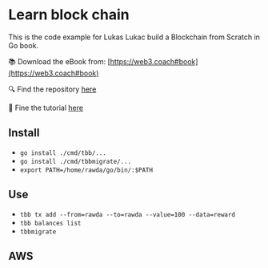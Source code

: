 # Learn block chain

This is the code example for Lukas Lukac build a Blockchain from Scratch in Go book.

:books: Download the eBook from: [https://web3.coach#book](https://web3.coach#book)

:mag: Find the repository [here](https://github.com/web3coach/the-blockchain-bar)

:pushpin: Fine the tutorial [here](https://www.freecodecamp.org/news/build-a-blockchain-in-golang-from-scratch/)

## Install

- `go install ./cmd/tbb/...`
- `go install ./cmd/tbbmigrate/...`
- `export PATH=/home/rawda/go/bin/:$PATH`

## Use

- `tbb tx add --from=rawda --to=rawda --value=100 --data=reward`
- `tbb balances list`
- `tbbmigrate`

## AWS